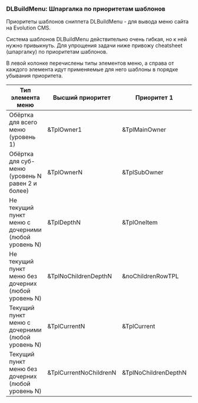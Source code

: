 
<meta http-equiv="Content-Type" content="text/html; charset=utf-8">
<h3>DLBuildMenu: Шпаргалка по приоритетам шаблонов </h3> 
Приоритеты шаблонов cниппета DLBuildMenu - для вывода меню сайта на Evolution CMS.	
<br>
<p>Система шаблонов DLBuildMenu действительно очень гибкая, но к ней нужно привыкнуть. Для упрощения задачи ниже привожу cheatsheet (шпаргалку) по приоритетам шаблонов.</p>
<p>В левой колонке перечислены типы элементов меню, а справа от каждого элемента идут применяемые для него шаблоны в порядке убывания приоритета.</p>
<div class="table-responsive">
	<table class="table table-vcenter table-condensed table-bordered table-hover">
		<thead>
			<tr>
				<th>Тип элемента меню</th>
				<th>Высший приоритет</th>
				<th>Приоритет 1</th>
				<th>Приоритет 2</th>
				<th>Приоритет 3</th>
				<th>Приоритет 4</th>
				<th>Приоритет 5</th>
			</tr>
		</thead>
		<tbody>
			<tr>
				<td>Обёртка для всего меню (уровень 1)</td>
				<td>&amp;TplOwner1</td>
				<td>&amp;TplMainOwner</td>
				<td>дефолтное значение &amp;TplMainOwner</td>
				<td></td>
				<td></td>
				<td></td>
			</tr>
			<tr>
				<td>Обёртка для суб-меню (уровень N равен 2 и более)</td>
				<td>&amp;TplOwnerN</td>
				<td>&amp;TplSubOwner</td>
				<td>дефолтное значение &amp;TplSubOwner</td>
				<td></td>
				<td></td>
				<td></td>
			</tr>
			<tr>
				<td>Не текущий пункт меню с дочерними (любой уровень N)</td>
				<td>&amp;TplDepthN</td>
				<td>&amp;TplOneItem</td>
				<td>дефолтное значение &amp;TplOneItem</td>
				<td></td>
				<td></td>
				<td></td>
			</tr>
			<tr>
				<td>Не текущий пункт меню без дочерних (любой уровень N)</td>
				<td>&amp;TplNoChildrenDepthN</td>
				<td>&amp;noChildrenRowTPL</td>
				<td>&amp;TplDepthN</td>
				<td>&amp;TplOneItem</td>
				<td>дефолтное значение &amp;TplOneItem</td>
				<td></td>
			</tr>
			<tr>
				<td>Текущий пункт меню с дочерними (любой уровень N)</td>
				<td>&amp;TplCurrentN</td>
				<td>&amp;TplCurrent</td>
				<td>&amp;TplDepthN</td>
				<td>&amp;TplOneItem</td>
				<td>дефолтное значение &amp;TplOneItem</td>
				<td></td>
			</tr>
			<tr>
				<td>Текущий пункт меню без дочерних (любой уровень N)</td>
				<td>&amp;TplCurrentNoChildrenN</td>
				<td>&amp;TplNoChildrenDepthN</td>
				<td>&amp;noChildrenRowTPL</td>
				<td>&amp;TplDepthN</td>
				<td>&amp;TplOneItem</td>
				<td>дефолтное значение &amp;TplOneItem</td>
			</tr>
		</tbody>
	</table>